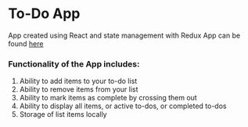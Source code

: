# To-Do App 

App created using React and state management with Redux
App can be found [here](https://annageorg.github.io/to-do-app/)

### Functionality of the App includes:
1. Ability to add items to your to-do list
2. Ability to remove items from your list
3. Ability to mark items as complete by crossing them out
4. Ability to display all items, or active to-dos, or completed to-dos
5. Storage of list items locally
